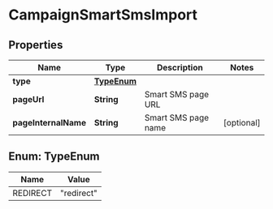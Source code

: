 

# CampaignSmartSmsImport


## Properties

| Name | Type | Description | Notes |
|------------ | ------------- | ------------- | -------------|
|**type** | [**TypeEnum**](#TypeEnum) |  |  |
|**pageUrl** | **String** | Smart SMS page URL |  |
|**pageInternalName** | **String** | Smart SMS page name |  [optional] |



## Enum: TypeEnum

| Name | Value |
|---- | -----|
| REDIRECT | &quot;redirect&quot; |



